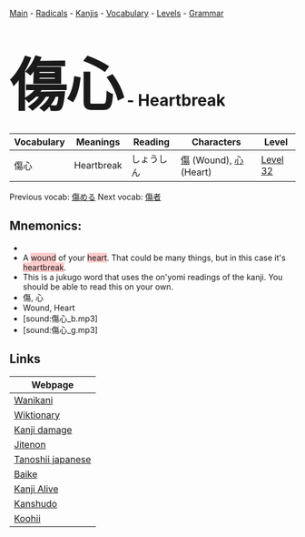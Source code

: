 <style> bigfont {font-size: 100px}</style>
[Main](../README.md) -
[Radicals](../radicals.md) -
[Kanjis](../kanjis.md) -
[Vocabulary](../vocabulary.md) -
[Levels](../levels.md) -
[Grammar](../grammar.md)
# <bigfont> 傷心</bigfont> - Heartbreak 

| Vocabulary | Meanings | Reading | Characters | Level |
| --- | --- | --- | --- | --- |
| 傷心 | Heartbreak | しょうしん |  [傷](../kanjis/傷.md) (Wound), [心](../kanjis/心.md) (Heart) | [Level 32](../levels/wk_level32.md) |

Previous vocab: [傷める](傷める.md) Next vocab: [傷者](傷者.md) 

## Mnemonics:

* 
* A <span style="background-color:#ffcccb"> wound</span> of your <span style="background-color:#ffcccb"> heart</span>. That could be many things, but in this case it's <span style="background-color:#ffcccb"> heartbreak</span>.
* This is a jukugo word that uses the on'yomi readings of the kanji. You should be able to read this on your own.
* 傷, 心
* Wound, Heart
* [sound:傷心_b.mp3]
* [sound:傷心_g.mp3]


## Links 

| Webpage |
| --- |
| [Wanikani          ](https://www.wanikani.com/kanji/傷心) |
| [Wiktionary        ](https://en.wiktionary.org/wiki/傷心) |
| [Kanji damage      ](http://www.kanjidamage.com/kanji/search?utf8=✓&q=傷心) |
| [Jitenon           ](https://jitenon.com/kanji/傷心) |
| [Tanoshii japanese ](https://www.tanoshiijapanese.com/dictionary/kanji.cfm?k=傷心) |
| [Baike             ](https://baike.baidu.com/item/傷心) |
| [Kanji Alive       ](https://app.kanjialive.com/傷心) |
| [Kanshudo          ](https://www.kanshudo.com/searchmn?q=傷心) |
| [Koohii            ](https://kanji.koohii.com/study/kanji/傷心) |

